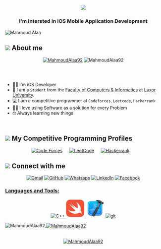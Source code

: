 

<p align="center">
  <img src="https://readme-typing-svg.demolab.com/?lines=Hi... I'm+Mahmoud+Alaa;Computer+Science+Student;iOS Developer;Competitive Programmer;&font=Fira%20Code&center=true&width=500&height=50&duration=4000&pause=1000">
</p>

<h3 align="center">I'm Intersted in iOS Mobile Application Development</h3>

<img align="center" src="https://miro.medium.com/max/1200/1*kW3vK1LpYOyG0JA12urVAQ.png" alt="Mahmoud Alaa" /> 

## <img src = "https://i.pinimg.com/originals/3f/7e/4e/3f7e4eff7c96e9fe4b8b4b1ff3f7bdb5.gif" width = 6.5%> About me
<p align="center">
   <a href="" ><img src="https://komarev.com/ghpvc/?username=MahmoudAlaa92&label=Profile%20views&color=0e75b6&style=flat" alt="MahmoudAlaa92" /></a>
  <img src="https://img.shields.io/github/followers/MahmoudAlaa92?label=Followers&color=0e75b6&style=flat" alt="MahmoudAlaa92" height="21" width="100" />
</p>

<br><br>
- 👨‍💻 I'm iOS Developer
- :school: I am a `Student` from the [Faculty of Computers & Informatics](http://www.luxor.edu.eg/#/) at [Luxor University](http://www.luxor.edu.eg/#/).
- :computer: I am a competitive programmer at `Codeforces`, `Leetcode`, `Hackerrank`
- ✍🏻 I love using Software as a solution for every Problem
- 🤓 Always learning new things
<br>

## <img src="https://media4.giphy.com/media/dMLmQfCO7lCA2gX3tw/giphy.gif?cid=ecf05e47ak6mwfu812269zzr8ydv529109qzpb8rszwnja9e&rid=giphy.gif&ct=s" width=10%> My Competitive Programming Profiles

<div align="center" width=100%>
  <a href="https://codeforces.com/profile/MahmoudAlaa"><img src="https://img.icons8.com/external-tal-revivo-shadow-tal-revivo/50/000000/external-codeforces-programming-competitions-and-contests-programming-community-logo-shadow-tal-revivo.png" alt="Code Forces" width=6%/></a>
	  &emsp; 
	<a href="https://leetcode.com/Ma7moud3laa/"><img src="https://img.icons8.com/external-tal-revivo-shadow-tal-revivo/50/000000/external-level-up-your-coding-skills-and-quickly-land-a-job-logo-shadow-tal-revivo.png" alt="LeetCode" width=%6/></a>
	  &emsp; 
   <a href="https://www.hackerrank.com/profile/mahmoudaala666"><img src="https://bit.ly/3NbH5yd" width="50px" title="Hackerrrank" alt="Hackerrank"/></a>
	  &emsp; 

</div>

## <img src="https://github.com/7oSkaaa/7oSkaaa/blob/main/Images/Connect-with-me.gif?raw=true" width="10%"> Connect with me
<p align="center">
	<a href="mailto:mahmoudalaa.wr@gmail.com"><img img src="https://img.shields.io/badge/gmail-%23EA4335.svg?style=plastic&logo=gmail&logoColor=white" alt="Gmail"/></a>
	<a href="https://github.com/MahmoudAlaa92"><img src="https://img.shields.io/badge/github-%23181717.svg?style=plastic&logo=github&logoColor=white" alt="GitHub"/></a>
	<a href="https://wa.me/0201142128919"><img src="https://img.shields.io/badge/whatsapp-%2325D366.svg?style=plastic&logo=whatsapp&logoColor=white" alt="Whatsapp"/></a>
	<a href="https://www.linkedin.com/in/mahmoud-alaa-%EF%A3%BF-472293294/"><img src="https://img.shields.io/badge/linkedin-%230A66C2.svg?style=plastic&logo=linkedin&logoColor=white" alt="LinkedIn"/></a>
	<a href="https://www.facebook.com/mahmoudalaa10002"><img src="https://img.shields.io/badge/facebook-%231877F2.svg?style=plastic&logo=facebook&logoColor=white" alt="Facebook"/>
</p>

<h3 align="left">Languages and Tools:</h3>
<p align="center">
    <img src="https://bit.ly/37Epy2y" alt="C++" width="60px" title="C++"> 
    <img src="https://raw.githubusercontent.com/devicons/devicon/master/icons/swift/swift-original.svg" alt="swift" width="60" height="60"/>
    <img src="https://raw.githubusercontent.com/devicons/devicon/master/icons/xcode/xcode-original.svg" alt="xcode" width="60" height="60"/>
    <img src="https://www.vectorlogo.zone/logos/git-scm/git-scm-icon.svg" alt="git" width="60" height="60"/>
    <br>
 </p>

<p><img align="left" src="https://github-readme-stats.vercel.app/api/top-langs?username=MahmoudAlaa92&show_icons=true&locale=en&layout=compact&theme=dark" alt="MahmoudAlaa92" /></p>
<p>&nbsp;<img align="center" src="https://github-readme-stats.vercel.app/api?username=MahmoudAlaa92&show_icons=true&locale=en&theme=dark" alt="MahmoudAlaa92" /> <br> </p>

<p align="center"> <br> <img align="center" src="https://github-readme-streak-stats.herokuapp.com?user=MahmoudAlaa92&theme=swift&theme=dark" alt="MahmoudAlaa92" /></p>
